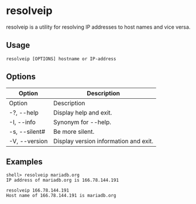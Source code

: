 
# resolveip

resolveip is a utility for resolving IP addresses to host names and vice versa.


## Usage


```
resolveip [OPTIONS] hostname or IP-address
```

## Options



| Option | Description |
| --- | --- |
| Option | Description |
| -?, --help | Display help and exit. |
| -I, --info | Synonym for --help. |
| -s, --silent# | Be more silent. |
| -V, --version | Display version information and exit. |



## Examples


```
shell> resolveip mariadb.org
IP address of mariadb.org is 166.78.144.191
```

```
resolveip 166.78.144.191
Host name of 166.78.144.191 is mariadb.org
```
